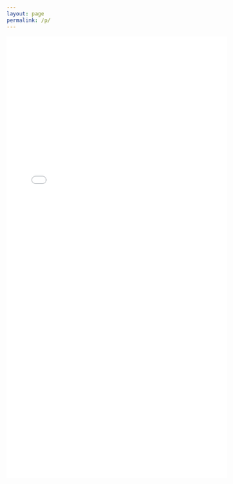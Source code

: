 ```yaml
---
layout: page
permalink: /p/
---
```


<embed src="/assets/resume/resume-rodrigo.pdf" type="application/pdf" width="100%" height="1010px">
